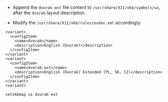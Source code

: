 - Append the `dvorak-ext` file content to `/usr/share/X11/xkb/symbols/us`, after the `dvorak` layout description.

- Modify the `/usr/share/X11/xkb/rules/evdev.xml` accordingly:

```
<variant>
  <configItem>
    <name>dvorak</name>
    <description>English (Dvorak)</description>
  </configItem>
</variant>
<variant>
  <configItem>
    <name>dvorak-ext</name>
    <description>English (Dvorak) Extended (PL, SK, CZ)</description>
  </configItem>
</variant>
<variant>
```

```
setxkbmap us dvorak-ext
```
